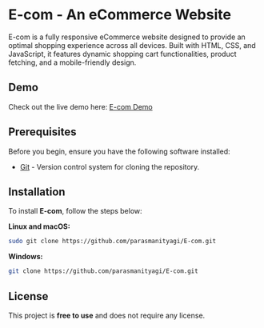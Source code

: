 # E-com - An eCommerce Website

E-com is a fully responsive eCommerce website designed to provide an optimal shopping experience across all devices. Built with HTML, CSS, and JavaScript, it features dynamic shopping cart functionalities, product fetching, and a mobile-friendly design.

## Demo

Check out the live demo here: [E-com Demo](https://ez-com.netlify.app/)

## Prerequisites

Before you begin, ensure you have the following software installed:

* [Git](https://git-scm.com/downloads) - Version control system for cloning the repository.

## Installation

To install **E-com**, follow the steps below:

**Linux and macOS:**

```bash
sudo git clone https://github.com/parasmanityagi/E-com.git
```

**Windows:**

```bash
git clone https://github.com/parasmanityagi/E-com.git
```

## License

This project is **free to use** and does not require any license.
